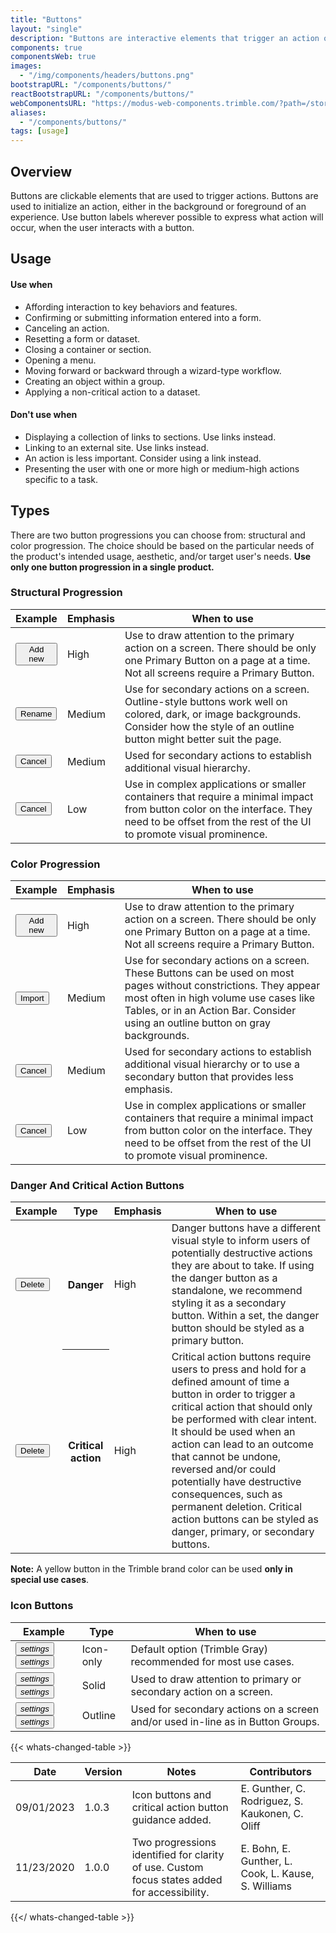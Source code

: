 ```yaml
---
title: "Buttons"
layout: "single"
description: "Buttons are interactive elements that trigger an action or an event."
components: true
componentsWeb: true
images:
  - "/img/components/headers/buttons.png"
bootstrapURL: "/components/buttons/"
reactBootstrapURL: "/components/buttons/"
webComponentsURL: "https://modus-web-components.trimble.com/?path=/story/components-button--default"
aliases:
  - "/components/buttons/"
tags: [usage]
---
```


<link rel="stylesheet" href="https://cdn.jsdelivr.net/npm/@trimble-oss/modus-icons@1/dist/modus-solid/fonts/modus-icons.css">

## Overview

Buttons are clickable elements that are used to trigger actions. Buttons are used to initialize an action, either in the background or foreground of an experience. Use button labels wherever possible to express what action will occur, when the user interacts with a button.

## Usage

#### Use when

- Affording interaction to key behaviors and features.
- Confirming or submitting information entered into a form.
- Canceling an action.
- Resetting a form or dataset.
- Closing a container or section.
- Opening a menu.
- Moving forward or backward through a wizard-type workflow.
- Creating an object within a group.
- Applying a non-critical action to a dataset.

#### Don't use when

- Displaying a collection of links to sections. Use links instead.
- Linking to an external site. Use links instead.
- An action is less important. Consider using a link instead.
- Presenting the user with one or more high or medium-high actions specific to a task.

## Types

There are two button progressions you can choose from: structural and color progression. The choice should be based on the particular needs of the product's intended usage, aesthetic, and/or target user's needs. **Use only one button progression in a single product.**

### Structural Progression

<table class="table table-bordered">
  <thead>
    <tr>
      <th>Example</th>
      <th>Emphasis</th>
      <th>When to use</th>
    </tr>
  </thead>
  <tbody>
    <tr>
      <td><button class="btn btn-primary text-nowrap" type="button">Add new</button></td>
      <td>High</td>
      <td>
        Use to draw attention to the primary action on a screen. There should be
        only one Primary Button on a page at a time. Not all screens require a
        Primary Button.
      </td>
    </tr>
    <tr>
      <td><button class="btn btn-outline-primary" type="button">Rename</button></td>
      <td>Medium</td>
      <td>
        Use for secondary actions on a screen. Outline-style buttons work well on colored, dark, or image backgrounds. Consider how the style of an outline button might better suit the page.
      </td>
    </tr>
    <tr>
      <td><button class="btn btn-outline-dark" type="button">Cancel</button></td>
      <td>Medium</td>
      <td>
        Used for secondary actions to establish additional visual hierarchy.
      </td>
    </tr>
    <tr>
      <td><button class="btn btn-text-primary" type="button">Cancel</button></td>
      <td>Low</td>
      <td>
        Use in complex applications or smaller containers that require a minimal impact from button
        color on the interface. They need to be offset from the rest of the UI
        to promote visual prominence.
      </td>
    </tr>
  </tbody>
</table>

### Color Progression

<table class="table table-bordered">
  <thead>
    <tr>
      <th>Example</th>
      <th>Emphasis</th>
      <th>When to use</th>
    </tr>
  </thead>
  <tbody>
    <tr>
      <td><button class="btn btn-primary text-nowrap" type="button">Add new</button></td>
      <td>High</td>
      <td>
        Use to draw attention to the primary action on a screen. There should be
        only one Primary Button on a page at a time. Not all screens require a
        Primary Button.
      </td>
    </tr>
    <tr>
      <td><button class="btn btn-secondary" type="button">Import</button></td>
      <td>Medium</td>
      <td>
        Use for secondary actions on a screen. These Buttons can be used on
        most pages without constrictions. They appear most often in high volume
        use cases like Tables, or in an Action Bar. Consider using an outline
        button on gray backgrounds.
      </td>
    </tr>
    <tr>
      <td><button class="btn btn-tertiary" type="button">Cancel</button></td>
      <td>Medium</td>
      <td>
        Used for secondary actions to establish additional visual hierarchy or to use a secondary button that provides less emphasis.
      </td>
    </tr>
    <tr>
      <td><button class="btn btn-text-primary" type="button">Cancel</button></td>
      <td>Low</td>
      <td>
        Use in complex applications or smaller containers that require a minimal impact from button color on the interface. They need to be offset from the rest of the UI to promote visual prominence.
      </td>
    </tr>
  </tbody>
</table>

### Danger And Critical Action Buttons

<table class="table table-bordered">
  <thead>
    <tr>
      <th>Example</th>
      <th>Type</th>
      <th>Emphasis</th>
      <th>When to use</th>
    </tr>
  </thead>
  <tbody>
    <tr>
      <td><button class="btn btn-danger" type="button">Delete</button></td>
      <th scope="row">Danger</th>
      <td>High</td>
      <td>
        Danger buttons have a different visual style to inform users of
        potentially destructive actions they are about to take. If using the
        danger button as a standalone, we recommend styling it as a secondary
        button. Within a set, the danger button should be styled as a primary
        button.
      </td>
    </tr>
    <tr>
      <td><button class="btn btn-danger" type="button">Delete</button></td>
      <th scope="row">Critical action</th>
      <td>High</td>
      <td>
        Critical action buttons require users to press and hold for a defined amount of time a button in order to trigger a critical action that should only be performed with clear intent. It should be used when an action can lead to an outcome that cannot be undone, reversed and/or could potentially have destructive consequences, such as permanent deletion. Critical action buttons can be styled as danger, primary, or secondary buttons.
      </td>
    </tr>
  </tbody>
</table>

**Note:** A yellow button in the Trimble brand color can be used **only in special use cases**.

### Icon Buttons

<table class="table table-bordered">
  <thead>
    <tr>
      <th>Example</th>
      <th>Type</th>
      <th>When to use</th>
    </tr>
  </thead>
  <tbody>
    <tr>
      <td>
      <button type="button" class="btn btn-icon-only text-dark btn-transparent" aria-label="settings"><i class="modus-icons notranslate" aria-hidden="true">settings</i></button>
      <button type="button" class="btn btn-icon-only text-primary btn-transparent" aria-label="settings"><i class="modus-icons notranslate" aria-hidden="true">settings</i></button>
      </td>
      <td>Icon-only</td>
      <td>Default option <span class="theme-l">(Trimble Gray)</span> recommended for most use cases.</td>
    </tr>
    <tr>
      <td>
      <button type="button" class="btn btn-icon-only btn-secondary" aria-label="settings"><i class="modus-icons notranslate" aria-hidden="true">settings</i></button>
      <button type="button" class="btn btn-icon-only btn-primary" aria-label="settings"><i class="modus-icons notranslate" aria-hidden="true">settings</i></button>
      </td>
      <td>Solid</td>
      <td>Used to draw attention to primary or secondary action on a screen.</td>
    </tr>
    <tr>
      <td>
      <button type="button" class="btn btn-icon-only btn-outline-dark" aria-label="settings"><i class="modus-icons notranslate" aria-hidden="true">settings</i></button>
      <button type="button" class="btn btn-icon-only btn-outline-primary" aria-label="settings"><i class="modus-icons notranslate" aria-hidden="true">settings</i></button>
      </td>
      <td>Outline</td>
      <td>Used for secondary actions on a screen and/or used in-line as in Button Groups.</td>
    </tr>
  </tbody>
</table>

{{< whats-changed-table >}}

| Date       | Version | Notes                                                                                        | Contributors                                        |
| ---------- | ------- | -------------------------------------------------------------------------------------------- | --------------------------------------------------- |
| 09/01/2023 | 1.0.3   | Icon buttons and critical action button guidance added.                                      | E. Gunther, C. Rodriguez, S. Kaukonen, C. Oliff     |
| 11/23/2020 | 1.0.0   | Two progressions identified for clarity of use. Custom focus states added for accessibility. | E. Bohn, E. Gunther, L. Cook, L. Kause, S. Williams |

{{</ whats-changed-table >}}

